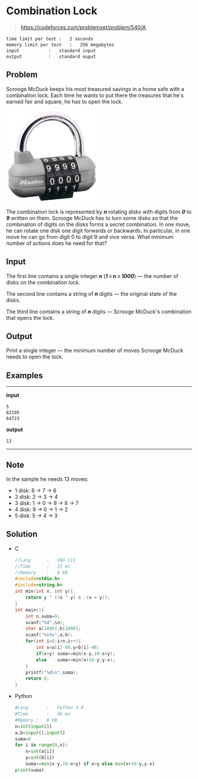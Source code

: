 # Combination Lock

> https://codeforces.com/problemset/problem/540/A

```
time limit per test	:	2 seconds
memory limit per test	:	256 megabytes
input			:	standard input
output			:	standard ouput
```

## Problem

Scrooge McDuck keeps his most treasured savings in a home safe with a combination lock. Each time he wants to put there the treasures that he's earned fair and square, he has to open the lock.

![](.img/1.png)

The combination lock is represented by ***n*** rotating disks with digits from ***0*** to ***9*** written on them. Scrooge McDuck has to turn some disks so that the combination of digits on the disks forms a secret combination. In one move, he can rotate one disk one digit forwards or backwards. In particular, in one move he can go from digit 0 to digit 9 and vice versa. What minimum number of actions does he need for that?

## Input

The first line contains a single integer ***n*** (***1*** ≤ ***n*** ≤ ***1000***) — the number of disks on the combination lock.

The second line contains a string of ***n*** digits — the original state of the disks.

The third line contains a string of ***n*** digits — Scrooge McDuck's combination that opens the lock.

## Output

Print a single integer — the minimum number of moves Scrooge McDuck needs to open the lock.

## Examples

---
**input**
```
5
82195
64723
```
**output**
```
13
```
---

## Note

In the sample he needs 13 moves:

* 1 disk: 8 &#8594; 7 &#8594; 6
* 2 disk: 2 &#8594; 3 &#8594; 4
* 3 disk: 1 &#8594; 0 &#8594; 9 &#8594; 8 &#8594; 7
* 4 disk: 9 &#8594; 0 &#8594; 1 &#8594; 2
* 5 disk: 5 &#8594; 4 &#8594; 3

## Solution

* C

	```c
	//Lang		:	GNU C11
	//Time		:	15 ms
	//Memory	:	0 KB
	#include<stdio.h>
	#include<string.h>
	int min(int x, int y){
		return y ^ ((x ^ y) & -(x < y));
	}
	int main(){
		int n,suma=0;
		scanf("%d",&n);
		char a[1000],b[1000];
		scanf("%s%s",a,b);
		for(int i=0;i<n;i++){
			int x=a[i]-48,y=b[i]-48;
			if(x>y)	suma+=min(x-y,10-x+y);
			else	suma+=min(x+10-y,y-x);
		}
		printf("%d\n",suma);
		return 0;
	}
	```

* Python 

	```py
	#Lang		:	Python 3.8
	#Time		:	46 ms
	#Memory	:	0 KB
	n=int(input())
	a,b=input(),input()
	suma=0
	for i in range(0,n):
	    x=int(a[i])
	    y=int(b[i])
	    suma+=min(x-y,10-x+y) if x>y else min(x+10-y,y-x)
	print(suma)
	```
